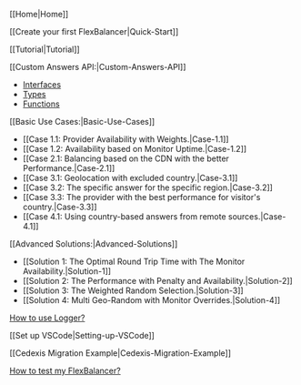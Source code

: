 [[Home|Home]]

[[Create your first FlexBalancer|Quick-Start]]

[[Tutorial|Tutorial]]

[[Custom Answers API:|Custom-Answers-API]]
* [Interfaces](Custom-Answers-API#interfaces)
* [Types](Custom-Answers-API#types)
* [Functions](Custom-Answers-API#functions)

[[Basic Use Cases:|Basic-Use-Cases]]
* [[Case 1.1: Provider Availability with Weights.|Case-1.1]]
* [[Case 1.2: Availability based on Monitor Uptime.|Case-1.2]]
* [[Case 2.1: Balancing based on the CDN with the better Performance.|Case-2.1]]
* [[Case 3.1: Geolocation with excluded country.|Case-3.1]]
* [[Case 3.2: The specific answer for the specific region.|Case-3.2]]
* [[Case 3.3: The provider with the best performance for visitor's country.|Case-3.3]]
* [[Case 4.1: Using country-based answers from remote sources.|Case-4.1]]

[[Advanced Solutions:|Advanced-Solutions]]

* [[Solution 1: The Optimal Round Trip Time with The Monitor Availability.|Solution-1]]
* [[Solution 2: The Performance with Penalty and Availability.|Solution-2]]
* [[Solution 3: The Weighted Random Selection.|Solution-3]]
* [[Solution 4: Multi Geo-Random with Monitor Overrides.|Solution-4]]

[How to use Logger?](https://perfops.net/support/flexbalancers/how-to-use-logger-for-custom-flexbalancers)

[[Set up VSCode|Setting-up-VSCode]]

[[Cedexis Migration Example|Cedexis-Migration-Example]]

[How to test my FlexBalancer?](https://perfops.net/support/flexbalancers/how-to-test-my-flexbalancer)


